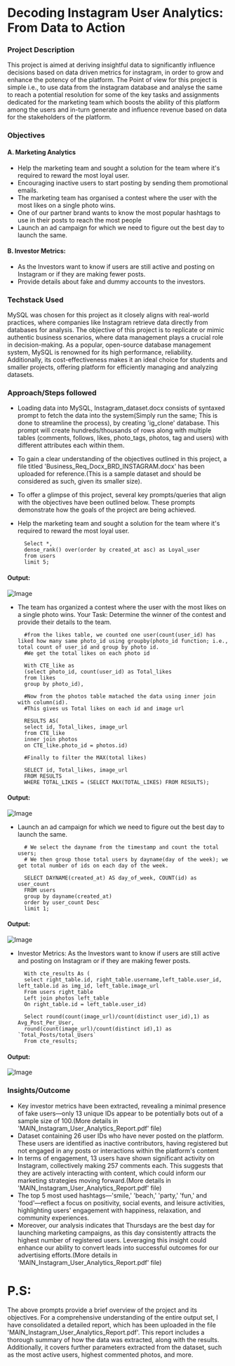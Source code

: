 # Decoding Instagram User Analytics: From Data to Action

### Project Description

This project is aimed at deriving insightful data to significantly influence decisions based on data driven metrics for instagram, in order to grow and enhance the potency of the platform. The Point of view for this project is simple i.e., to use data from the instagram database and analyse the same to reach a potential resolution for some of the key tasks and assignments dedicated for the marketing team which boosts the ability of this platform among the users and in-turn generate and influence revenue based on data for the stakeholders of the platform.

###  Objectives
#### A. Marketing Analytics
- Help the marketing team and sought a solution for the team where it's required to reward the most loyal user.
- Encouraging inactive users to start posting by sending them promotional emails.
- The marketing team has organised a contest where the user with the most likes on a single photo wins.
- One of our partner brand wants to know the most popular hashtags to use in their posts to reach the most people
- Launch an ad campaign for which we need to figure out the best day to launch the same.
#### B. Investor Metrics:
- As the Investors want to know if users are still active and posting on Instagram or if they are making fewer posts.
- Provide details about fake and dummy accounts to the investors.

### Techstack Used
MySQL was chosen for this project as it closely aligns with real-world practices, where companies like Instagram retrieve data directly from databases for analysis. The objective of this project is to replicate or mimic authentic business scenarios, where data management plays a crucial role in decision-making. As a popular, open-source database management system, MySQL is renowned for its high performance, reliability. Additionally, its cost-effectiveness makes it an ideal choice for students and smaller projects, offering platform for efficiently managing and analyzing datasets.


### Approach/Steps followed 

- Loading data into MySQL, Instagram_dataset.docx consists of syntaxed prompt to fetch the data into the system(Simply run the same; This is done to streamline the process), by creating 'ig_clone' database. This prompt will create hundreds/thousands of rows along with multiple tables (comments, follows, likes, photo_tags, photos, tag and users) with different attributes each within them.

- To gain a clear understanding of the objectives outlined in this project, a file titled 'Business_Req_Docx_BRD_INSTAGRAM.docx' has been uploaded for reference.(This is a sample dataset and should be considered as such, given its smaller size).

- To offer a glimpse of this project, several key prompts/queries that align with the objectives have been outlined below. These prompts demonstrate how the goals of the project are being achieved.

- Help the marketing team and sought a solution for the team where it's required to reward the most loyal user.

        Select *, 
        dense_rank() over(order by created_at asc) as Loyal_user
        from users
        limit 5;

#### Output: 
![Image](https://github.com/user-attachments/assets/4997b82b-86b2-4661-8a1b-90d6e51bf136)


- The team has organized a contest where the user with the most likes on a single photo wins.
Your Task: Determine the winner of the contest and provide their details to the team.

        #from the likes table, we counted one user(count(user_id) has liked how many same photo_id using groupby(photo_id function; i.e., total count of user_id and group by photo id.
        #We get the total likes on each photo id

        With CTE_like as 
        (select photo_id, count(user_id) as Total_likes
        from likes
        group by photo_id),

        #Now from the photos table matached the data using inner join with column(id).
        #This gives us Total likes on each id and image url

        RESULTS AS(
        select id, Total_likes, image_url
        from CTE_like
        inner join photos
        on CTE_like.photo_id = photos.id)

        #Finally to filter the MAX(total likes) 

        SELECT id, Total_likes, image_url
        FROM RESULTS
        WHERE TOTAL_LIKES = (SELECT MAX(TOTAL_LIKES) FROM RESULTS);

#### Output: 
![Image](https://github.com/user-attachments/assets/f59e13cf-9dba-41a2-93fc-582440ece173)

- Launch an ad campaign for which we need to figure out the best day to launch the same.

        # We select the dayname from the timestamp and count the total users; 
        # We then group those total users by dayname(day of the week); we get total number of ids on each day of the week.

        SELECT DAYNAME(created_at) AS day_of_week, COUNT(id) as user_count 
        FROM users
        group by dayname(created_at) 
        order by user_count Desc 
        limit 1;

#### Output: 
![Image](https://github.com/user-attachments/assets/ca50cc57-3a0b-41d0-ab20-04e92c2fd77e)

- Investor Metrics: As the Investors want to know if users are still active and posting on Instagram or if they are making fewer posts.

        With cte_results As (
        select right_table.id, right_table.username,left_table.user_id, left_table.id as img_id, left_table.image_url
        From users right_table
        Left join photos left_table
        On right_table.id = left_table.user_id)

        Select round(count(image_url)/count(distinct user_id),1) as Avg_Post_Per_User, 
        round(count(image_url)/count(distinct id),1) as `Total_Posts/total_Users` 
        From cte_results;

#### Output:        
![Image](https://github.com/user-attachments/assets/fb8677c8-5f12-4d42-a31a-965fbba8075a)

  ### Insights/Outcome
- Key investor metrics have been extracted, revealing a minimal presence of fake users—only 13 unique IDs appear to be potentially bots out of a sample size of 100.(More details in 'MAIN_Instagram_User_Analytics_Report.pdf' file)
- Dataset containing 26 user IDs who have never posted on the platform. These users are identified as inactive contributors, having registered but not engaged in any posts or interactions within the platform's content
- In terms of engagement, 13 users have shown significant activity on Instagram, collectively making 257 comments each. This suggests that they are actively interacting with content, which could inform our marketing strategies moving forward.(More details in 'MAIN_Instagram_User_Analytics_Report.pdf' file)
- The top 5 most used hashtags—'smile,' 'beach,' 'party,' 'fun,' and 'food'—reflect a focus on positivity, social events, and leisure activities, highlighting users' engagement with happiness, relaxation, and community experiences.
- Moreover, our analysis indicates that Thursdays are the best day for launching marketing campaigns, as this day consistently attracts the highest number of registered users. Leveraging this insight could enhance our ability to convert leads into successful outcomes for our advertising efforts.(More details in 'MAIN_Instagram_User_Analytics_Report.pdf' file)

# P.S:
The above prompts provide a brief overview of the project and its objectives. For a comprehensive understanding of the entire output set, I have consolidated a detailed report, which has been uploaded in the file 'MAIN_Instagram_User_Analytics_Report.pdf'. This report includes a thorough summary of how the data was extracted, along with the results. Additionally, it covers further parameters extracted from the dataset, such as the most active users, highest commented photos, and more.
